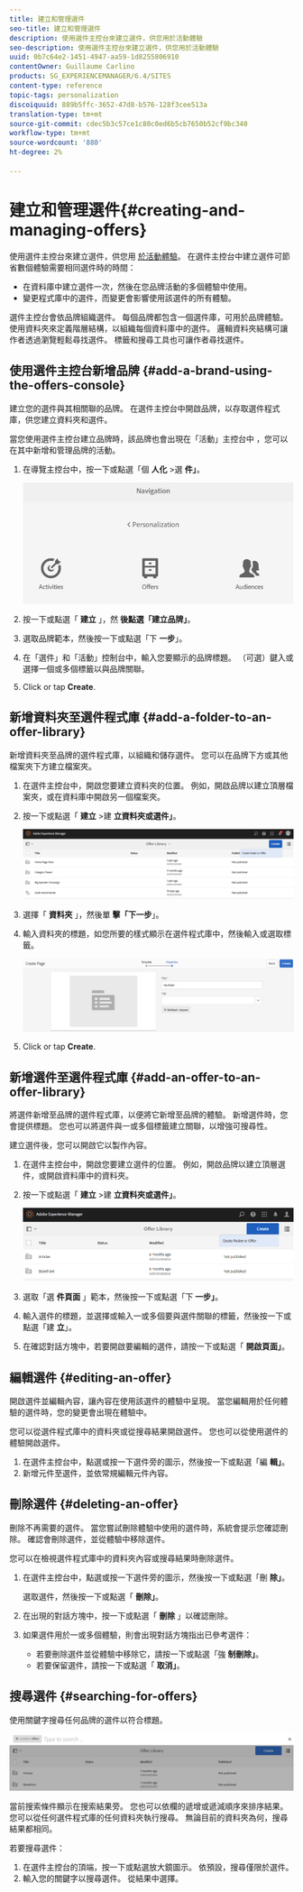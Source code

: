 ```yaml
---
title: 建立和管理選件
seo-title: 建立和管理選件
description: 使用選件主控台來建立選件，供您用於活動體驗
seo-description: 使用選件主控台來建立選件，供您用於活動體驗
uuid: 0b7c64e2-1451-4947-aa59-1d8255806910
contentOwner: Guillaume Carlino
products: SG_EXPERIENCEMANAGER/6.4/SITES
content-type: reference
topic-tags: personalization
discoiquuid: 889b5ffc-3652-47d8-b576-128f3cee513a
translation-type: tm+mt
source-git-commit: cdec5b3c57ce1c80c0ed6b5cb7650b52cf9bc340
workflow-type: tm+mt
source-wordcount: '880'
ht-degree: 2%

---
```



# 建立和管理選件{#creating-and-managing-offers}

使用選件主控台來建立選件，供您用 [於活動體驗](/help/sites-authoring/content-targeting-touch.md)。 在選件主控台中建立選件可節省數個體驗需要相同選件時的時間：

* 在資料庫中建立選件一次，然後在您品牌活動的多個體驗中使用。
* 變更程式庫中的選件，而變更會影響使用該選件的所有體驗。

選件主控台會依品牌組織選件。 每個品牌都包含一個選件庫，可用於品牌體驗。 使用資料夾來定義階層結構，以組織每個資料庫中的選件。 邏輯資料夾結構可讓作者透過瀏覽輕鬆尋找選件。 標籤和搜尋工具也可讓作者尋找選件。

## 使用選件主控台新增品牌 {#add-a-brand-using-the-offers-console}

建立您的選件與其相關聯的品牌。 在選件主控台中開啟品牌，以存取選件程式庫，供您建立資料夾和選件。

當您使用選件主控台建立品牌時，該品牌也會出現在「活動」主控台中 [](/help/sites-authoring/activitylib.md) ，您可以在其中新增和管理品牌的活動。

1. 在導覽主控台中，按一下或點選「個 **人化** >選 **件」**。

   ![chlimage_1-306](assets/chlimage_1-306.png)

1. 按一下或點選「 **建立** 」，然 **後點選「建立品牌」**。
1. 選取品牌範本，然後按一下或點選「下 **一步**」。
1. 在「選件」和「活動」控制台中，輸入您要顯示的品牌標題。 （可選）鍵入或選擇一個或多個標籤以與品牌關聯。
1. Click or tap **Create**.

## 新增資料夾至選件程式庫 {#add-a-folder-to-an-offer-library}

新增資料夾至品牌的選件程式庫，以組織和儲存選件。 您可以在品牌下方或其他檔案夾下方建立檔案夾。

1. 在選件主控台中，開啟您要建立資料夾的位置。 例如，開啟品牌以建立頂層檔案夾，或在資料庫中開啟另一個檔案夾。
1. 按一下或點選「 **建立** >建 **立資料夾或選件」**。

   ![chlimage_1-307](assets/chlimage_1-307.png)

1. 選擇「 **資料夾** 」，然後單 **擊「下一步**」。
1. 輸入資料夾的標題，如您所要的樣式顯示在選件程式庫中，然後輸入或選取標籤。

   ![chlimage_1-308](assets/chlimage_1-308.png)

1. Click or tap **Create**.

## 新增選件至選件程式庫 {#add-an-offer-to-an-offer-library}

將選件新增至品牌的選件程式庫，以便將它新增至品牌的體驗。 新增選件時，您會提供標題。 您也可以將選件與一或多個標籤建立關聯，以增強可搜尋性。

建立選件後，您可以開啟它以製作內容。

1. 在選件主控台中，開啟您要建立選件的位置。 例如，開啟品牌以建立頂層選件，或開啟資料庫中的資料夾。
1. 按一下或點選「 **建立** >建 **立資料夾或選件」**。

   ![chlimage_1-309](assets/chlimage_1-309.png)

1. 選取「選 **件頁面** 」範本，然後按一下或點選「下 **一步」**。
1. 輸入選件的標題，並選擇或輸入一或多個要與選件關聯的標籤，然後按一下或點選「建 **立**」。
1. 在確認對話方塊中，若要開啟要編輯的選件，請按一下或點選「 **開啟頁面」**。

## 編輯選件 {#editing-an-offer}

開啟選件並編輯內容，讓內容在使用該選件的體驗中呈現。 當您編輯用於任何體驗的選件時，您的變更會出現在體驗中。

您可以從選件程式庫中的資料夾或從搜尋結果開啟選件。 您也可以從使用選件的體驗開啟選件。

1. 在選件主控台中，點選或按一下選件旁的圖示，然後按一下或點選「編 **輯」**。
1. 新增元件至選件，並依常規編輯元件內容。

## 刪除選件 {#deleting-an-offer}

刪除不再需要的選件。 當您嘗試刪除體驗中使用的選件時，系統會提示您確認刪除。 確認會刪除選件，並從體驗中移除選件。

您可以在檢視選件程式庫中的資料夾內容或搜尋結果時刪除選件。

1. 在選件主控台中，點選或按一下選件旁的圖示，然後按一下或點選「刪 **除」**。

   選取選件，然後按一下或點選「 **刪除」**。

1. 在出現的對話方塊中，按一下或點選「 **刪除** 」以確認刪除。
1. 如果選件用於一或多個體驗，則會出現對話方塊指出已參考選件：

   * 若要刪除選件並從體驗中移除它，請按一下或點選「強 **制刪除」**。
   * 若要保留選件，請按一下或點選「 **取消」**。

## 搜尋選件 {#searching-for-offers}

使用關鍵字搜尋任何品牌的選件以符合標題。

![chlimage_1-310](assets/chlimage_1-310.png)

當前搜索條件顯示在搜索結果旁。 您也可以依欄的遞增或遞減順序來排序結果。 您可以從任何選件程式庫的任何資料夾執行搜尋。 無論目前的資料夾為何，搜尋結果都相同。

若要搜尋選件：

1. 在選件主控台的頂端，按一下或點選放大鏡圖示。 依預設，搜尋僅限於選件。
1. 輸入您的關鍵字以搜尋選件。 從結果中選擇。

